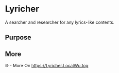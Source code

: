 # Lyricher
A searcher and researcher for any lyrics-like contents.
## Purpose

## More
🌐 - More On https://Lyricher.LocalWu.top
<br />
<!-- ❤️ - This project is inspired by the creation of [Shayna Kothari](https://github.com/shaynak). -->
